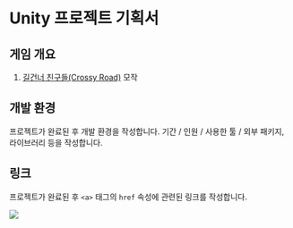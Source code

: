 # Unity 프로젝트 기획서

## 게임 개요

1. [길건너 친구들(Crossy Road)]([https://store.steampowered.com/app/240720/Getting_Over_It_with_Bennett_Foddy/?l=koreana&curator_clanid=27540586](https://play.google.com/store/apps/details?id=com.yodo1.crossyroad&hl=ko&gl=US)) 모작

## 개발 환경
프로젝트가 완료된 후 개발 환경을 작성합니다. 기간 / 인원 / 사용한 툴 / 외부 패키지, 라이브러리 등을 작성합니다.

## 링크
프로젝트가 완료된 후 `<a>` 태그의 `href` 속성에 관련된 링크를 작성합니다.

<a href="https://www.youtube.com"><img src="https://img.shields.io/badge/Youtube-FF0000?style=for-the-badge&logo=Youtube&logoColor=white"></a>
